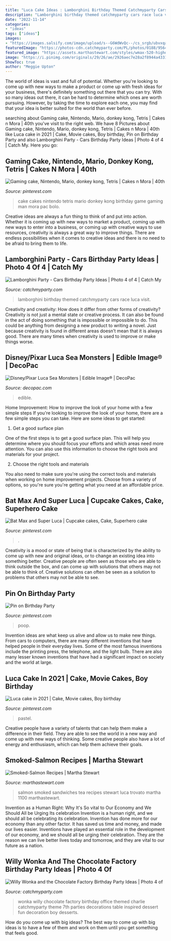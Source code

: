 ```yaml
---
title: "Luca Cake Ideas : Lamborghini Birthday Themed Catchmyparty Cars Race Luca Visit"
description: "Lamborghini birthday themed catchmyparty cars race luca visit"
date: "2022-11-14"
categories:
- "ideas"
tags: ["ideas"]
images:
- "https://images.salsify.com/image/upload/s--G6WdWvQc--/cs_srgb/ubvxqawxbfxjuowbfori.jpg"
featuredImage: "https://photos-cdn.catchmyparty.com/PL/photos/0188/9564/10366208_669468726422097_5584387034637840842_n.jpg"
featured_image: "https://assets.marthastewart.com/styles/wmax-520-highdpi/d23/a98469_1100_salmonplate/a98469_1100_salmonplate_vert.jpg?itok=WQKrLU1F"
image: "https://i.pinimg.com/originals/29/26/ae/2926aec7e28a2f8944a43315d97f4b2a.jpg"
ShowToc: true
author: "Meggie Upton"
---
```



The world of ideas is vast and full of potential. Whether you're looking to come up with new ways to make a product or come up with fresh ideas for your business, there's definitely something out there that you can try. With so many ideas out there, it can be hard to determine which ones are worth pursuing. However, by taking the time to explore each one, you may find that your idea is better suited for the world than ever before.

	

		
searching about Gaming cake, Nintendo, Mario, donkey kong, Tetris | Cakes n Mora | 40th you've visit to the right web. We have 8 Pictures about Gaming cake, Nintendo, Mario, donkey kong, Tetris | Cakes n Mora | 40th like Luca cake in 2021 | Cake, Movie cakes, Boy birthday, Pin on Birthday Party and also Lamborghini Party - Cars Birthday Party Ideas | Photo 4 of 4 | Catch My. Here you go:
		
    
## Gaming Cake, Nintendo, Mario, Donkey Kong, Tetris | Cakes N Mora | 40th

<img loading=lazy src="https://i.pinimg.com/736x/36/25/bf/3625bf0f825a9acc34be18d740562152--tetris-birthday-party-th-birthday.jpg?b=t" onerror="this.onerror=null;this.src='https://tse3.mm.bing.net/th?id=OIP.sGWKAhXtJW2HdVfcUJktkQHaLz&amp;pid=15.1';" alt="Gaming cake, Nintendo, Mario, donkey kong, Tetris | Cakes n Mora | 40th">

_Source: pinterest.com_

>cake cakes nintendo tetris mario donkey kong birthday game gaming man mora pac bolo. 

	

Creative ideas are always a fun thing to think of and put into action. Whether it is coming up with new ways to market a product, coming up with new ways to enter into a business, or coming up with creative ways to use resources, creativity is always a great way to improve things. There are endless possibilities when it comes to creative ideas and there is no need to be afraid to bring them to life.

    
## Lamborghini Party - Cars Birthday Party Ideas | Photo 4 Of 4 | Catch My

<img loading=lazy src="https://photos-cdn.catchmyparty.com/PL/photos/0188/9564/10366208_669468726422097_5584387034637840842_n.jpg" onerror="this.onerror=null;this.src='https://tse3.mm.bing.net/th?id=OIP.AzObTjV0lmYOxKZeKE2XlgHaJ4&amp;pid=15.1';" alt="Lamborghini Party - Cars Birthday Party Ideas | Photo 4 of 4 | Catch My">

_Source: catchmyparty.com_

>lamborghini birthday themed catchmyparty cars race luca visit. 

	

Creativity and creativity: How does it differ from other forms of creativity?
Creativity is not just a mental state or creative process. It can also be found in the act of doing something that is impossible or impossible to do. This could be anything from designing a new product to writing a novel. Just because creativity is found in different areas doesn’t mean that it is always good. There are many times when creativity is used to improve or make things worse.

    
## Disney/Pixar Luca Sea Monsters | Edible Image® | DecoPac

<img loading=lazy src="https://images.salsify.com/image/upload/s--G6WdWvQc--/cs_srgb/ubvxqawxbfxjuowbfori.jpg" onerror="this.onerror=null;this.src='https://tse1.mm.bing.net/th?id=OIP.42-_qOfjdGP2BYH_FAwAMQHaEb&amp;pid=15.1';" alt="Disney/Pixar Luca Sea Monsters | Edible Image® | DecoPac">

_Source: decopac.com_

>edible. 

	

Home Improvement: How to improve the look of your home with a few simple steps
If you're looking to improve the look of your home, there are a few simple steps you can take. Here are some ideas to get started:
1. Get a good surface plan

One of the first steps is to get a good surface plan. This will help you determine where you should focus your efforts and which areas need more attention. You can also use this information to choose the right tools and materials for your project.

2. Choose the right tools and materials

You also need to make sure you're using the correct tools and materials when working on home improvement projects. Choose from a variety of options, so you're sure you're getting what you need at an affordable price.


    
## Bat Max And Super Luca | Cupcake Cakes, Cake, Superhero Cake

<img loading=lazy src="https://i.pinimg.com/originals/29/26/ae/2926aec7e28a2f8944a43315d97f4b2a.jpg" onerror="this.onerror=null;this.src='https://tse4.mm.bing.net/th?id=OIP.nUcnB_riXyMfQpYLGTb4RQHaKB&amp;pid=15.1';" alt="Bat Max and Super Luca | Cupcake cakes, Cake, Superhero cake">

_Source: pinterest.com_

>. 

	

Creativity is a mood or state of being that is characterized by the ability to come up with new and original ideas, or to change an existing idea into something better. Creative people are often seen as those who are able to think outside the box, and can come up with solutions that others may not be able to think of. Creative solutions can often be seen as a solution to problems that others may not be able to see.

    
## Pin On Birthday Party

<img loading=lazy src="https://i.pinimg.com/originals/e1/a1/5d/e1a15d9049654ce983025d8754d6efa0.jpg" onerror="this.onerror=null;this.src='https://tse3.mm.bing.net/th?id=OIP.z2AJs0YOcuOKrYFqG6D74gHaIa&amp;pid=15.1';" alt="Pin on Birthday Party">

_Source: pinterest.com_

>poop. 

	

Invention ideas are what keep us alive and allow us to make new things. From cars to computers, there are many different inventions that have helped people in their everyday lives. Some of the most famous inventions include the printing press, the telephone, and the light bulb. There are also many lesser known inventions that have had a significant impact on society and the world at large.

    
## Luca Cake In 2021 | Cake, Movie Cakes, Boy Birthday

<img loading=lazy src="https://i.pinimg.com/originals/2c/92/f5/2c92f55a964d192057ea3f4d1393e8d8.jpg" onerror="this.onerror=null;this.src='https://tse1.mm.bing.net/th?id=OIP.ljISHbZ8QzOJ2SP-ddiN8wHaJ4&amp;pid=15.1';" alt="Luca cake in 2021 | Cake, Movie cakes, Boy birthday">

_Source: pinterest.com_

>pastel. 

	

Creative people have a variety of talents that can help them make a difference in their field. They are able to see the world in a new way and come up with new ways of thinking. Some creative people also have a lot of energy and enthusiasm, which can help them achieve their goals.

    
## Smoked-Salmon Recipes | Martha Stewart

<img loading=lazy src="https://assets.marthastewart.com/styles/wmax-520-highdpi/d23/a98469_1100_salmonplate/a98469_1100_salmonplate_vert.jpg?itok=WQKrLU1F" onerror="this.onerror=null;this.src='https://tse3.mm.bing.net/th?id=OIP.ngGurleNjkMYtIQOXnEUlwHaJQ&amp;pid=15.1';" alt="Smoked-Salmon Recipes | Martha Stewart">

_Source: marthastewart.com_

>salmon smoked sandwiches tea recipes stewart luca trovato martha 1100 marthastewart. 

	

Invention as a Human Right: Why It's So vital to Our Economy and We Should All be Urging Its celebration
Invention is a human right, and we should all be celebrating its celebration. Invention has done more for our economy than any other factor. It has saved us time and money, and made our lives easier.
Inventions have played an essential role in the development of our economy, and we should all be urging their celebration. They are the reason we can live better lives today and tomorrow, and they are vital to our future as a nation.

    
## Willy Wonka And The Chocolate Factory Birthday Party Ideas | Photo 4 Of

<img loading=lazy src="https://photos-cdn.catchmyparty.com/PL/photos/0058/8702/crackersart_4760_new_sm.jpg" onerror="this.onerror=null;this.src='https://tse4.mm.bing.net/th?id=OIP.dyV7ydl6DB0YOTpOaWz8kQHaE9&amp;pid=15.1';" alt="Willy Wonka and the Chocolate Factory Birthday Party Ideas | Photo 4 of">

_Source: catchmyparty.com_

>wonka willy chocolate factory birthday office themed charlie catchmyparty theme 7th parties decorations table inspired dessert fun decoration boy desserts. 

	

How do you come up with big ideas?
The best way to come up with big ideas is to have a few of them and work on them until you get something that feels good.

